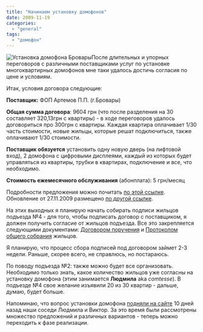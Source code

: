 ```yaml
---
title: "Начинаем установку домофонов"
date: 2009-11-19
categories: 
  - "general"
tags: 
  - "домофон"
---
```


![Установка домофона Бровары](http://shevchenko4a.brovary.org/wp-content/uploads/2009/11/contract.jpg "Установка домофона Бровары")После длительных и упорных переговоров с различными поставщиками услуг по установке многоквартирных домофонов мне таки удалось достичь согласия по цене и условиям.

Итак, условия договора следующие:

**Поставщик:** ФОП Артемов П.П. (г.Бровары)

**Общая сумма договора**: 9604 грн (что после разделения на 30 составляет 320,13грн с квартиры) - в ходе переговоров удалось договориться про 300грн с квартиры. Каждая квартира оплачивает 1/30 часть стоимости, новые жильцы, которые решат подключиться, также оплачивают 1/30 стоимости.

**Поставщик обязуется** установить одну новую дверь (на лифтовой вход), 2 домофона с цифровыми дисплеями, каждый из которых будет управляться из квартиры, трубки в квартирах, подключение и все, что необходимо.

**Стоимость ежемесячного обслуживания** (абонплата): <!--more-->5 грн/месяц

Подробности предложения можно почитать [по этой ссылке](http://docs.google.com/fileview?id=0B15gOycbY2u7MjdlNGJhMmQtYmU3Mi00NmJiLTlhZTAtYjc3YThlNTI4YTgz&hl=en). Обновление от 27.11.2009 размещено [по другой ссылке](https://docs.google.com/fileview?id=0B15gOycbY2u7ZTZhZDczOGItOWY1NS00YTZkLThhZWItZmMyZjU2YzYyOTIy&hl=en).

На этих выходных я планирую начать собирать подписи жильцов подъезда №4 - для того, чтобы подписать договор с поставщиком, я должен получить согласие от жильцов подъезда. Все это закрепляется следующими документами: [Договором поручения](http://docs.google.com/fileview?id=0B15gOycbY2u7MDY0ZTAwMDYtYmE4Yi00NTcwLTlkYmItMWUzNzVkNGM4MjMy&hl=en) и [Протоколом общего собрания](http://docs.google.com/fileview?id=0B15gOycbY2u7NzdlODE2M2MtNzllMi00N2JjLTg3YjgtYzBlMjVlMTYzMjJm&hl=en) жильцов.

Я планирую, что процесс сбора подписей под договором займет 2-3 недели. Раньше, скорее всего, не справлюсь, но постараюсь.

По поводу подъезда №2: также можно будет все организовать. Необходимо только знать, какое количество жильцов уже согласны на установку домофона (этим занимается **Людмила** aka _comtesse_). В подъезде №4 свое желание изъявили 20 из 30 квартир - дальше, думаю, будет больше.

Напоминаю, что вопрос установки домофона [подняли на сайте](http://shevchenko4a.brovary.org/setup-intercoms/) 10 дней назад наши соседи Людмила и Виктор. За это время были рассмотрены множество предложений и различных вариантов - теперь можно переходить к фазе реализации.
